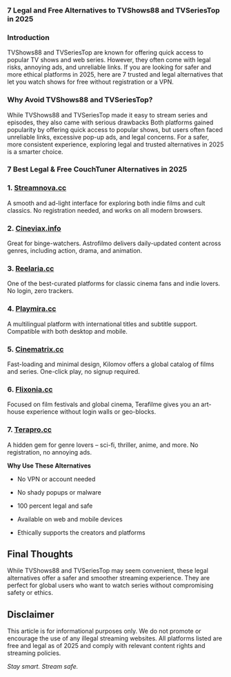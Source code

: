 ###  7 Legal and Free Alternatives to TVShows88 and TVSeriesTop in 2025

### **Introduction**
TVShows88 and TVSeriesTop are known for offering quick access to popular TV shows and web series. However, they often come with legal risks, annoying ads, and unreliable links. If you are looking for safer and more ethical platforms in 2025, here are 7 trusted and legal alternatives that let you watch shows for free without registration or a VPN.

### **Why Avoid TVShows88 and TVSeriesTop?**
While TVShows88 and TVSeriesTop made it easy to stream series and episodes, they also came with serious drawbacks
Both platforms gained popularity by offering quick access to popular shows, but users often faced unreliable links, excessive pop-up ads, and legal concerns. For a safer, more consistent experience, exploring legal and trusted alternatives in 2025 is a smarter choice.

### **7 Best Legal & Free CouchTuner Alternatives in 2025**

### **1. [Streamnova.cc](https://123watchnow.com/)**
A smooth and ad-light interface for exploring both indie films and cult classics. No registration needed, and works on all modern browsers.

### **2. [Cineviax.info](https://123watchnow.com/)**
Great for binge-watchers. Astrofilmo delivers daily-updated content across genres, including action, drama, and animation.

### **3. [Reelaria.cc](https://123watchnow.com/)**
One of the best-curated platforms for classic cinema fans and indie lovers. No login, zero trackers.

### **4. [Playmira.cc](https://123watchnow.com/)**
A multilingual platform with international titles and subtitle support. Compatible with both desktop and mobile.

### **5. [Cinematrix.cc](https://123watchnow.com/)**
Fast-loading and minimal design, Kilomov offers a global catalog of films and series. One-click play, no signup required.

### **6. [Flixonia.cc](https://123watchnow.com/)**
Focused on film festivals and global cinema, Terafilme gives you an art-house experience without login walls or geo-blocks.

### **7. [Terapro.cc](https://123watchnow.com/)**
A hidden gem for genre lovers – sci-fi, thriller, anime, and more. No registration, no annoying ads.

**Why Use These Alternatives**

 - No VPN or account needed
   
 -   No shady popups or malware
   
  -  100 percent legal and safe
   
  -  Available on web and mobile devices
   
 -   Ethically supports the creators and platforms

## **Final Thoughts**
While TVShows88 and TVSeriesTop may seem convenient, these legal alternatives offer a safer and smoother streaming experience. They are perfect for global users who want to watch series without compromising safety or ethics.

## **Disclaimer**
This article is for informational purposes only. We do not promote or encourage the use of any illegal streaming websites. All platforms listed are free and legal as of 2025 and comply with relevant content rights and streaming policies.

*Stay smart. Stream safe.*
